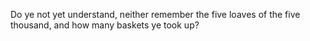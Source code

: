 Do ye not yet understand, neither remember the five loaves of the five thousand, and how many baskets ye took up?
